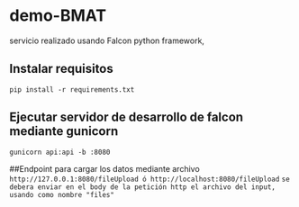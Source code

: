 # demo-BMAT
servicio realizado usando Falcon python framework, 

## Instalar requisitos
`pip install -r requirements.txt`

## Ejecutar servidor de desarrollo de falcon mediante gunicorn
`gunicorn api:api -b :8080`

##Endpoint para cargar los datos mediante archivo
`http://127.0.0.1:8080/fileUpload ó http://localhost:8080/fileUpload`
`se debera enviar en el body de la petición http el archivo del input, usando como nombre "files"`

